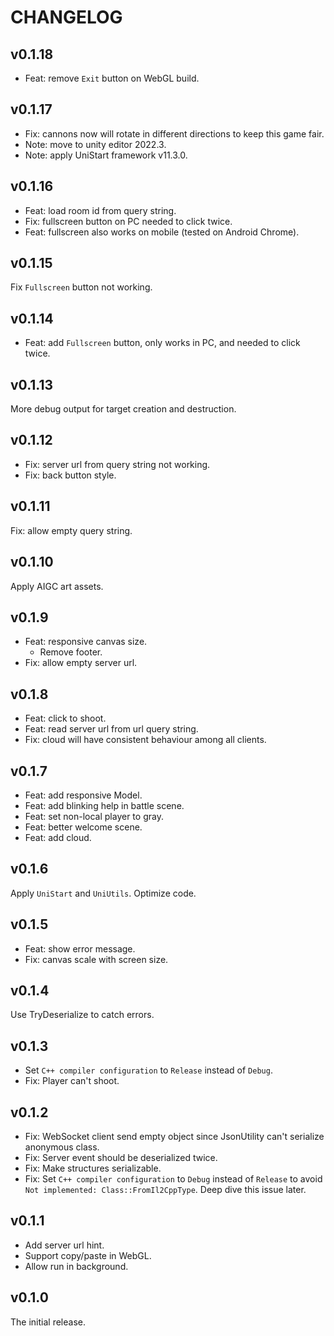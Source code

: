# CHANGELOG

## v0.1.18

- Feat: remove `Exit` button on WebGL build.

## v0.1.17

- Fix: cannons now will rotate in different directions to keep this game fair.
- Note: move to unity editor 2022.3.
- Note: apply UniStart framework v11.3.0.

## v0.1.16

- Feat: load room id from query string.
- Fix: fullscreen button on PC needed to click twice.
- Feat: fullscreen also works on mobile (tested on Android Chrome).

## v0.1.15

Fix `Fullscreen` button not working.

## v0.1.14

- Feat: add `Fullscreen` button, only works in PC, and needed to click twice.

## v0.1.13

More debug output for target creation and destruction.

## v0.1.12

- Fix: server url from query string not working.
- Fix: back button style.

## v0.1.11

Fix: allow empty query string.

## v0.1.10

Apply AIGC art assets.

## v0.1.9

- Feat: responsive canvas size.
  - Remove footer.
- Fix: allow empty server url.

## v0.1.8

- Feat: click to shoot.
- Feat: read server url from url query string.
- Fix: cloud will have consistent behaviour among all clients.

## v0.1.7

- Feat: add responsive Model.
- Feat: add blinking help in battle scene.
- Feat: set non-local player to gray.
- Feat: better welcome scene.
- Feat: add cloud.

## v0.1.6

Apply `UniStart` and `UniUtils`. Optimize code.

## v0.1.5

- Feat: show error message.
- Fix: canvas scale with screen size.

## v0.1.4

Use TryDeserialize to catch errors.

## v0.1.3

- Set `C++ compiler configuration` to `Release` instead of `Debug`.
- Fix: Player can't shoot.

## v0.1.2

- Fix: WebSocket client send empty object since JsonUtility can't serialize anonymous class.
- Fix: Server event should be deserialized twice.
- Fix: Make structures serializable.
- Fix: Set `C++ compiler configuration` to `Debug` instead of `Release` to avoid `Not implemented: Class::FromIl2CppType`. Deep dive this issue later.

## v0.1.1

- Add server url hint.
- Support copy/paste in WebGL.
- Allow run in background.

## v0.1.0

The initial release.
